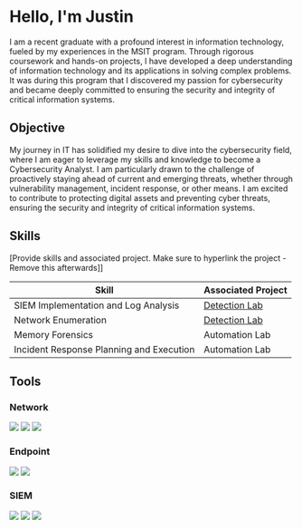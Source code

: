 # Hello, I'm Justin

I am a recent graduate with a profound interest in information technology, fueled by my experiences in the MSIT program. Through rigorous coursework and hands-on projects, I have developed a deep understanding of information technology and its applications in solving complex problems. It was during this program that I discovered my passion for cybersecurity and became deeply committed to ensuring the security and integrity of critical information systems.

## Objective

My journey in IT has solidified my desire to dive into the cybersecurity field, where I am eager to leverage my skills and knowledge to become a Cybersecurity Analyst. I am particularly drawn to the challenge of proactively staying ahead of current and emerging threats, whether through vulnerability management, incident response, or other means. I am excited to contribute to protecting digital assets and preventing cyber threats, ensuring the security and integrity of critical information systems.

## Skills
[Provide skills and associated project. Make sure to hyperlink the project - Remove this afterwards]]

| Skill                                         | Associated Project         |
|-----------------------------------------------|----------------------------|
| SIEM Implementation and Log Analysis          | <a href="https://google.com">Detection Lab</a>|
| Network Enumeration | <a href="https://google.com">Detection Lab</a>|
| Memory Forensics                              |  Automation Lab|
| Incident Response Planning and Execution      | Automation Lab|

## Tools

### Network
<div>
    <img src="https://img.shields.io/badge/-Nmap-EF3B2D?&style=for-the-badge&logo=Nmap&logoColor=white" />
    <img src="https://img.shields.io/badge/-Nessus-EF3B2D?&style=for-the-badge&logo=Nessus&logoColor=white" />
    <img src="https://img.shields.io/badge/-Wireshark-1679A7?&style=for-the-badge&logo=Wireshark&logoColor=white" />
</div>

### Endpoint
<div>
    <img src="https://img.shields.io/badge/-Microsoft_Defender_for_Endpoint-00A4EF?&style=for-the-badge&logo=Microsoft&logoColor=white" />
    <img src="https://img.shields.io/badge/-Velociraptor-4B275F?&style=for-the-badge&logo=Velociraptor&logoColor=white" />
</div>

### SIEM
<div>
    <img src="https://img.shields.io/badge/-Elastic-005571?&style=for-the-badge&logo=Elastic&logoColor=white" />
    <img src="https://img.shields.io/badge/-Microsoft_Sentinel-0078D4?&style=for-the-badge&logo=Microsoft&logoColor=white" />
    <img src="https://img.shields.io/badge/-Splunk-000000?&style=for-the-badge&logo=Splunk&logoColor=white" />
</div>
  
